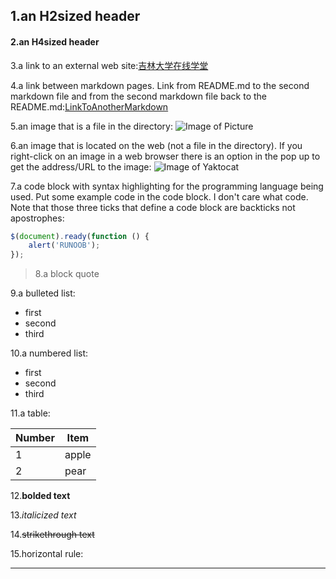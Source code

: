 ## 1.an H2sized header

#### 2.an H4sized header

3.a link to an external web site:[吉林大学在线学堂](http://jlu.fy.chaoxing.com/portal)

4.a link between markdown pages. Link from README.md to the second markdown file and from the second markdown file back to the README.md:[LinkToAnotherMarkdown](AnotherMarkdown.md)

5.an image that is a file in the directory:
![Image of Picture](E1095F94-E90F-4328-8F3F-6B3BE14F2F85.jpeg)

6.an image that is located on the web (not a file in the directory). If you right-click on an image in a web browser there is an option in the pop up to get the address/URL to the image:
![Image of Yaktocat](https://camo.githubusercontent.com/a7312fe5439dd067ff54d7aed221dc80fbe0bdd4178181959ce72e5a3961260d/68747470733a2f2f696d67312e6769746875622e696f2f746d702f372e6a7067)

7.a code block with syntax highlighting for the programming language being used. Put some example code in the code block. I don't care what code. Note that those three ticks that define a code block are backticks not apostrophes:
```javascript
$(document).ready(function () {
    alert('RUNOOB');
});
```

> 8.a block quote

9.a bulleted list:
* first
* second
* third

10.a numbered list:
- first
- second
- third

11.a table:

| Number | Item   |
| ------ | ------ |
| 1      | apple  |
| 2      | pear   |

12.**bolded text**

13.*italicized text*

14.~~strikethrough text~~

15.horizontal rule:
***
